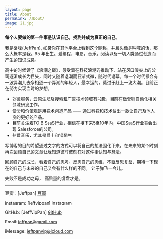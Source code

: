 ```yaml
---
layout: page
title: About
permalink: /about/
image: 21.jpg
---
```

**每个人要做的第一件事是认识自己，找到并成为真正的自己**。

我是潘峰(JeffPan), 如果你在其他平台上看到这个昵称，并且头像是呐喊的话，那么大概率是我。95 年出生。爱编程，电影，音乐，阅读以及一切人类通过创造而产生的知识成果。

高中的时候读了《浪潮之巅》，感受着在科技浪潮的推动下，站在风口浪尖上的公司逐渐成长为巨头，同时又随着退潮而日渐式微，随时代谢幕。每一个时代都会有一波弄潮儿去争相逐一个弄潮的年轻人，最幸运的，莫过于赶上一波大潮。目前正在努力实现当时的梦想。

- 对微服务，云原生以及搜索和广告技术领域有兴趣，目前在做营销自动化相关领域研发工作。
- 使命和价值观是用技术创造产品 —— 通过科技和技术做出一款让自己及他人变的更好的产品。
- 目前关注着TO B SaaS行业，相信在接下来5至10年内，中国SaaS行业将会出现 Salesforce的公司。
- 热爱音乐，尤其是爵士和钢琴曲

写博客的目的希望通过文字的方式可以将自己的想法固化下来，在未来的某个时刻再次回顾自己的文章让我知道彼时彼刻在对这件事认知与想法。

回顾自己的成长，看着自己的思考。反思自己的思维，不断反思复盘，期待一下现在的自己与未来的自己又会有什么样的不同。
让子弹飞一会儿。

失败不是成功之母， 高质量的复盘才是。


---
豆瓣：[Jeffpan] [豆瓣]  

instagram: [jeffvippan] [instagram] 

GitHub: [JeffVipPan] [GitHub]


Email: [jeffpan@gamil.com][gmail]

iMessage: [jeffpanvip@icloud.com][iMessage]



[gmail]: mailto:jeffpan@gamil.com

[iMessage]: imessageto:jeffpanvip@icloud.com

[GitHub]: https://github.com/JeffVipPan

[instagram]: https://www.instagram.com/jeffvippan/

[豆瓣]: https://www.douban.com/people/82911878/

